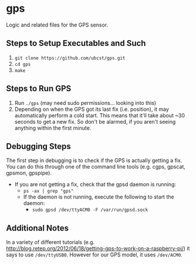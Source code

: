 # gps
Logic and related files for the GPS sensor.

## Steps to Setup Executables and Such
1. `git clone https://github.com/ubcst/gps.git`
2. `cd gps`
3. `make`

## Steps to Run GPS
1. Run `./gps` (may need sudo permissions... looking into this)
2. Depending on when the GPS got its last fix (i.e. position), it may automatically perform a cold start. This means that it'll take about ~30 seconds to get a new fix. So don't be alarmed, if you aren't seeing anything within the first minute.

## Debugging Steps
The first step in debugging is to check if the GPS is actually getting a fix. You can do this through one of the command line tools (e.g. cgps, gpscat, gpsmon, gpspipe).
* If you are not getting a fix, check that the gpsd daemon is running:
  * `ps -ax | grep "gps"`
  * If the daemon is not running, execute the following to start the daemon:
    * `sudo gpsd /dev/ttyACM0 -F /var/run/gpsd.sock`

## Additional Notes
In a variety of different tutorials (e.g. http://blog.retep.org/2012/06/18/getting-gps-to-work-on-a-raspberry-pi/) it says to use `/dev/ttyUSB0`. However for our GPS model, it uses `/dev/ACM0`.
